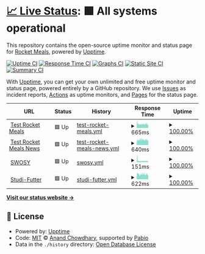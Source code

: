# [📈 Live Status](https://rocket-meals.github.io/rocket-meals-uptime): <!--live status--> **🟩 All systems operational**

This repository contains the open-source uptime monitor and status page for [Rocket Meals](https://rocket-meals.de), powered by [Upptime](https://github.com/upptime/upptime).

[![Uptime CI](https://github.com/rocket-meals/rocket-meals-uptime/workflows/Uptime%20CI/badge.svg)](https://github.com/rocket-meals/rocket-meals-uptime/actions?query=workflow%3A%22Uptime+CI%22)
[![Response Time CI](https://github.com/rocket-meals/rocket-meals-uptime/workflows/Response%20Time%20CI/badge.svg)](https://github.com/rocket-meals/rocket-meals-uptime/actions?query=workflow%3A%22Response+Time+CI%22)
[![Graphs CI](https://github.com/rocket-meals/rocket-meals-uptime/workflows/Graphs%20CI/badge.svg)](https://github.com/rocket-meals/rocket-meals-uptime/actions?query=workflow%3A%22Graphs+CI%22)
[![Static Site CI](https://github.com/rocket-meals/rocket-meals-uptime/workflows/Static%20Site%20CI/badge.svg)](https://github.com/rocket-meals/rocket-meals-uptime/actions?query=workflow%3A%22Static+Site+CI%22)
[![Summary CI](https://github.com/rocket-meals/rocket-meals-uptime/workflows/Summary%20CI/badge.svg)](https://github.com/rocket-meals/rocket-meals-uptime/actions?query=workflow%3A%22Summary+CI%22)

With [Upptime](https://upptime.js.org), you can get your own unlimited and free uptime monitor and status page, powered entirely by a GitHub repository. We use [Issues](https://github.com/rocket-meals/rocket-meals-uptime/issues) as incident reports, [Actions](https://github.com/rocket-meals/rocket-meals-uptime/actions) as uptime monitors, and [Pages](https://rocket-meals.github.io/rocket-meals-uptime) for the status page.

<!--start: status pages-->
<!-- This summary is generated by Upptime (https://github.com/upptime/upptime) -->
<!-- Do not edit this manually, your changes will be overwritten -->
<!-- prettier-ignore -->
| URL | Status | History | Response Time | Uptime |
| --- | ------ | ------- | ------------- | ------ |
| <img alt="" src="https://test.rocket-meals.de/rocket-meals/api/assets/d9c13781-1b83-411a-83d4-562e50b85a0b" height="13"> [Test Rocket Meals](https://test.rocket-meals.de/rocket-meals/api/server/ping) | 🟩 Up | [test-rocket-meals.yml](https://github.com/rocket-meals/rocket-meals-uptime/commits/HEAD/history/test-rocket-meals.yml) | <details><summary><img alt="Response time graph" src="./graphs/test-rocket-meals/response-time-week.png" height="20"> 665ms</summary><br><a href="https://rocket-meals.github.io/rocket-meals-uptime/history/test-rocket-meals"><img alt="Response time 665" src="https://img.shields.io/endpoint?url=https%3A%2F%2Fraw.githubusercontent.com%2Frocket-meals%2Frocket-meals-uptime%2FHEAD%2Fapi%2Ftest-rocket-meals%2Fresponse-time.json"></a><br><a href="https://rocket-meals.github.io/rocket-meals-uptime/history/test-rocket-meals"><img alt="24-hour response time 665" src="https://img.shields.io/endpoint?url=https%3A%2F%2Fraw.githubusercontent.com%2Frocket-meals%2Frocket-meals-uptime%2FHEAD%2Fapi%2Ftest-rocket-meals%2Fresponse-time-day.json"></a><br><a href="https://rocket-meals.github.io/rocket-meals-uptime/history/test-rocket-meals"><img alt="7-day response time 665" src="https://img.shields.io/endpoint?url=https%3A%2F%2Fraw.githubusercontent.com%2Frocket-meals%2Frocket-meals-uptime%2FHEAD%2Fapi%2Ftest-rocket-meals%2Fresponse-time-week.json"></a><br><a href="https://rocket-meals.github.io/rocket-meals-uptime/history/test-rocket-meals"><img alt="30-day response time 665" src="https://img.shields.io/endpoint?url=https%3A%2F%2Fraw.githubusercontent.com%2Frocket-meals%2Frocket-meals-uptime%2FHEAD%2Fapi%2Ftest-rocket-meals%2Fresponse-time-month.json"></a><br><a href="https://rocket-meals.github.io/rocket-meals-uptime/history/test-rocket-meals"><img alt="1-year response time 665" src="https://img.shields.io/endpoint?url=https%3A%2F%2Fraw.githubusercontent.com%2Frocket-meals%2Frocket-meals-uptime%2FHEAD%2Fapi%2Ftest-rocket-meals%2Fresponse-time-year.json"></a></details> | <details><summary><a href="https://rocket-meals.github.io/rocket-meals-uptime/history/test-rocket-meals">100.00%</a></summary><a href="https://rocket-meals.github.io/rocket-meals-uptime/history/test-rocket-meals"><img alt="All-time uptime 100.00%" src="https://img.shields.io/endpoint?url=https%3A%2F%2Fraw.githubusercontent.com%2Frocket-meals%2Frocket-meals-uptime%2FHEAD%2Fapi%2Ftest-rocket-meals%2Fuptime.json"></a><br><a href="https://rocket-meals.github.io/rocket-meals-uptime/history/test-rocket-meals"><img alt="24-hour uptime 100.00%" src="https://img.shields.io/endpoint?url=https%3A%2F%2Fraw.githubusercontent.com%2Frocket-meals%2Frocket-meals-uptime%2FHEAD%2Fapi%2Ftest-rocket-meals%2Fuptime-day.json"></a><br><a href="https://rocket-meals.github.io/rocket-meals-uptime/history/test-rocket-meals"><img alt="7-day uptime 100.00%" src="https://img.shields.io/endpoint?url=https%3A%2F%2Fraw.githubusercontent.com%2Frocket-meals%2Frocket-meals-uptime%2FHEAD%2Fapi%2Ftest-rocket-meals%2Fuptime-week.json"></a><br><a href="https://rocket-meals.github.io/rocket-meals-uptime/history/test-rocket-meals"><img alt="30-day uptime 100.00%" src="https://img.shields.io/endpoint?url=https%3A%2F%2Fraw.githubusercontent.com%2Frocket-meals%2Frocket-meals-uptime%2FHEAD%2Fapi%2Ftest-rocket-meals%2Fuptime-month.json"></a><br><a href="https://rocket-meals.github.io/rocket-meals-uptime/history/test-rocket-meals"><img alt="1-year uptime 100.00%" src="https://img.shields.io/endpoint?url=https%3A%2F%2Fraw.githubusercontent.com%2Frocket-meals%2Frocket-meals-uptime%2FHEAD%2Fapi%2Ftest-rocket-meals%2Fuptime-year.json"></a></details>
| <img alt="" src="https://icons.duckduckgo.com/ip3/swosy.rocket-meals.de.ico" height="13"> [Test Rocket Meals News](https://swosy.rocket-meals.de/rocket-meals/api/items/news?limit=10) | 🟩 Up | [test-rocket-meals-news.yml](https://github.com/rocket-meals/rocket-meals-uptime/commits/HEAD/history/test-rocket-meals-news.yml) | <details><summary><img alt="Response time graph" src="./graphs/test-rocket-meals-news/response-time-week.png" height="20"> 640ms</summary><br><a href="https://rocket-meals.github.io/rocket-meals-uptime/history/test-rocket-meals-news"><img alt="Response time 640" src="https://img.shields.io/endpoint?url=https%3A%2F%2Fraw.githubusercontent.com%2Frocket-meals%2Frocket-meals-uptime%2FHEAD%2Fapi%2Ftest-rocket-meals-news%2Fresponse-time.json"></a><br><a href="https://rocket-meals.github.io/rocket-meals-uptime/history/test-rocket-meals-news"><img alt="24-hour response time 640" src="https://img.shields.io/endpoint?url=https%3A%2F%2Fraw.githubusercontent.com%2Frocket-meals%2Frocket-meals-uptime%2FHEAD%2Fapi%2Ftest-rocket-meals-news%2Fresponse-time-day.json"></a><br><a href="https://rocket-meals.github.io/rocket-meals-uptime/history/test-rocket-meals-news"><img alt="7-day response time 640" src="https://img.shields.io/endpoint?url=https%3A%2F%2Fraw.githubusercontent.com%2Frocket-meals%2Frocket-meals-uptime%2FHEAD%2Fapi%2Ftest-rocket-meals-news%2Fresponse-time-week.json"></a><br><a href="https://rocket-meals.github.io/rocket-meals-uptime/history/test-rocket-meals-news"><img alt="30-day response time 640" src="https://img.shields.io/endpoint?url=https%3A%2F%2Fraw.githubusercontent.com%2Frocket-meals%2Frocket-meals-uptime%2FHEAD%2Fapi%2Ftest-rocket-meals-news%2Fresponse-time-month.json"></a><br><a href="https://rocket-meals.github.io/rocket-meals-uptime/history/test-rocket-meals-news"><img alt="1-year response time 640" src="https://img.shields.io/endpoint?url=https%3A%2F%2Fraw.githubusercontent.com%2Frocket-meals%2Frocket-meals-uptime%2FHEAD%2Fapi%2Ftest-rocket-meals-news%2Fresponse-time-year.json"></a></details> | <details><summary><a href="https://rocket-meals.github.io/rocket-meals-uptime/history/test-rocket-meals-news">100.00%</a></summary><a href="https://rocket-meals.github.io/rocket-meals-uptime/history/test-rocket-meals-news"><img alt="All-time uptime 100.00%" src="https://img.shields.io/endpoint?url=https%3A%2F%2Fraw.githubusercontent.com%2Frocket-meals%2Frocket-meals-uptime%2FHEAD%2Fapi%2Ftest-rocket-meals-news%2Fuptime.json"></a><br><a href="https://rocket-meals.github.io/rocket-meals-uptime/history/test-rocket-meals-news"><img alt="24-hour uptime 100.00%" src="https://img.shields.io/endpoint?url=https%3A%2F%2Fraw.githubusercontent.com%2Frocket-meals%2Frocket-meals-uptime%2FHEAD%2Fapi%2Ftest-rocket-meals-news%2Fuptime-day.json"></a><br><a href="https://rocket-meals.github.io/rocket-meals-uptime/history/test-rocket-meals-news"><img alt="7-day uptime 100.00%" src="https://img.shields.io/endpoint?url=https%3A%2F%2Fraw.githubusercontent.com%2Frocket-meals%2Frocket-meals-uptime%2FHEAD%2Fapi%2Ftest-rocket-meals-news%2Fuptime-week.json"></a><br><a href="https://rocket-meals.github.io/rocket-meals-uptime/history/test-rocket-meals-news"><img alt="30-day uptime 100.00%" src="https://img.shields.io/endpoint?url=https%3A%2F%2Fraw.githubusercontent.com%2Frocket-meals%2Frocket-meals-uptime%2FHEAD%2Fapi%2Ftest-rocket-meals-news%2Fuptime-month.json"></a><br><a href="https://rocket-meals.github.io/rocket-meals-uptime/history/test-rocket-meals-news"><img alt="1-year uptime 100.00%" src="https://img.shields.io/endpoint?url=https%3A%2F%2Fraw.githubusercontent.com%2Frocket-meals%2Frocket-meals-uptime%2FHEAD%2Fapi%2Ftest-rocket-meals-news%2Fuptime-year.json"></a></details>
| <img alt="" src="https://swosy.rocket-meals.de/rocket-meals/api/assets/443ed197-ac6b-49c6-a004-525c0d00683d" height="13"> [SWOSY](https://swosy.rocket-meals.de/rocket-meals/api/server/ping) | 🟩 Up | [swosy.yml](https://github.com/rocket-meals/rocket-meals-uptime/commits/HEAD/history/swosy.yml) | <details><summary><img alt="Response time graph" src="./graphs/swosy/response-time-week.png" height="20"> 151ms</summary><br><a href="https://rocket-meals.github.io/rocket-meals-uptime/history/swosy"><img alt="Response time 151" src="https://img.shields.io/endpoint?url=https%3A%2F%2Fraw.githubusercontent.com%2Frocket-meals%2Frocket-meals-uptime%2FHEAD%2Fapi%2Fswosy%2Fresponse-time.json"></a><br><a href="https://rocket-meals.github.io/rocket-meals-uptime/history/swosy"><img alt="24-hour response time 151" src="https://img.shields.io/endpoint?url=https%3A%2F%2Fraw.githubusercontent.com%2Frocket-meals%2Frocket-meals-uptime%2FHEAD%2Fapi%2Fswosy%2Fresponse-time-day.json"></a><br><a href="https://rocket-meals.github.io/rocket-meals-uptime/history/swosy"><img alt="7-day response time 151" src="https://img.shields.io/endpoint?url=https%3A%2F%2Fraw.githubusercontent.com%2Frocket-meals%2Frocket-meals-uptime%2FHEAD%2Fapi%2Fswosy%2Fresponse-time-week.json"></a><br><a href="https://rocket-meals.github.io/rocket-meals-uptime/history/swosy"><img alt="30-day response time 151" src="https://img.shields.io/endpoint?url=https%3A%2F%2Fraw.githubusercontent.com%2Frocket-meals%2Frocket-meals-uptime%2FHEAD%2Fapi%2Fswosy%2Fresponse-time-month.json"></a><br><a href="https://rocket-meals.github.io/rocket-meals-uptime/history/swosy"><img alt="1-year response time 151" src="https://img.shields.io/endpoint?url=https%3A%2F%2Fraw.githubusercontent.com%2Frocket-meals%2Frocket-meals-uptime%2FHEAD%2Fapi%2Fswosy%2Fresponse-time-year.json"></a></details> | <details><summary><a href="https://rocket-meals.github.io/rocket-meals-uptime/history/swosy">100.00%</a></summary><a href="https://rocket-meals.github.io/rocket-meals-uptime/history/swosy"><img alt="All-time uptime 100.00%" src="https://img.shields.io/endpoint?url=https%3A%2F%2Fraw.githubusercontent.com%2Frocket-meals%2Frocket-meals-uptime%2FHEAD%2Fapi%2Fswosy%2Fuptime.json"></a><br><a href="https://rocket-meals.github.io/rocket-meals-uptime/history/swosy"><img alt="24-hour uptime 100.00%" src="https://img.shields.io/endpoint?url=https%3A%2F%2Fraw.githubusercontent.com%2Frocket-meals%2Frocket-meals-uptime%2FHEAD%2Fapi%2Fswosy%2Fuptime-day.json"></a><br><a href="https://rocket-meals.github.io/rocket-meals-uptime/history/swosy"><img alt="7-day uptime 100.00%" src="https://img.shields.io/endpoint?url=https%3A%2F%2Fraw.githubusercontent.com%2Frocket-meals%2Frocket-meals-uptime%2FHEAD%2Fapi%2Fswosy%2Fuptime-week.json"></a><br><a href="https://rocket-meals.github.io/rocket-meals-uptime/history/swosy"><img alt="30-day uptime 100.00%" src="https://img.shields.io/endpoint?url=https%3A%2F%2Fraw.githubusercontent.com%2Frocket-meals%2Frocket-meals-uptime%2FHEAD%2Fapi%2Fswosy%2Fuptime-month.json"></a><br><a href="https://rocket-meals.github.io/rocket-meals-uptime/history/swosy"><img alt="1-year uptime 100.00%" src="https://img.shields.io/endpoint?url=https%3A%2F%2Fraw.githubusercontent.com%2Frocket-meals%2Frocket-meals-uptime%2FHEAD%2Fapi%2Fswosy%2Fuptime-year.json"></a></details>
| <img alt="" src="https://studi-futter.rocket-meals.de/rocket-meals/api/assets/3410fefc-9447-49ce-ae8e-0cd9f2129d8a" height="13"> [Studi-Futter](https://studi-futter.rocket-meals.de/rocket-meals/api/server/ping) | 🟩 Up | [studi-futter.yml](https://github.com/rocket-meals/rocket-meals-uptime/commits/HEAD/history/studi-futter.yml) | <details><summary><img alt="Response time graph" src="./graphs/studi-futter/response-time-week.png" height="20"> 622ms</summary><br><a href="https://rocket-meals.github.io/rocket-meals-uptime/history/studi-futter"><img alt="Response time 622" src="https://img.shields.io/endpoint?url=https%3A%2F%2Fraw.githubusercontent.com%2Frocket-meals%2Frocket-meals-uptime%2FHEAD%2Fapi%2Fstudi-futter%2Fresponse-time.json"></a><br><a href="https://rocket-meals.github.io/rocket-meals-uptime/history/studi-futter"><img alt="24-hour response time 622" src="https://img.shields.io/endpoint?url=https%3A%2F%2Fraw.githubusercontent.com%2Frocket-meals%2Frocket-meals-uptime%2FHEAD%2Fapi%2Fstudi-futter%2Fresponse-time-day.json"></a><br><a href="https://rocket-meals.github.io/rocket-meals-uptime/history/studi-futter"><img alt="7-day response time 622" src="https://img.shields.io/endpoint?url=https%3A%2F%2Fraw.githubusercontent.com%2Frocket-meals%2Frocket-meals-uptime%2FHEAD%2Fapi%2Fstudi-futter%2Fresponse-time-week.json"></a><br><a href="https://rocket-meals.github.io/rocket-meals-uptime/history/studi-futter"><img alt="30-day response time 622" src="https://img.shields.io/endpoint?url=https%3A%2F%2Fraw.githubusercontent.com%2Frocket-meals%2Frocket-meals-uptime%2FHEAD%2Fapi%2Fstudi-futter%2Fresponse-time-month.json"></a><br><a href="https://rocket-meals.github.io/rocket-meals-uptime/history/studi-futter"><img alt="1-year response time 622" src="https://img.shields.io/endpoint?url=https%3A%2F%2Fraw.githubusercontent.com%2Frocket-meals%2Frocket-meals-uptime%2FHEAD%2Fapi%2Fstudi-futter%2Fresponse-time-year.json"></a></details> | <details><summary><a href="https://rocket-meals.github.io/rocket-meals-uptime/history/studi-futter">100.00%</a></summary><a href="https://rocket-meals.github.io/rocket-meals-uptime/history/studi-futter"><img alt="All-time uptime 100.00%" src="https://img.shields.io/endpoint?url=https%3A%2F%2Fraw.githubusercontent.com%2Frocket-meals%2Frocket-meals-uptime%2FHEAD%2Fapi%2Fstudi-futter%2Fuptime.json"></a><br><a href="https://rocket-meals.github.io/rocket-meals-uptime/history/studi-futter"><img alt="24-hour uptime 100.00%" src="https://img.shields.io/endpoint?url=https%3A%2F%2Fraw.githubusercontent.com%2Frocket-meals%2Frocket-meals-uptime%2FHEAD%2Fapi%2Fstudi-futter%2Fuptime-day.json"></a><br><a href="https://rocket-meals.github.io/rocket-meals-uptime/history/studi-futter"><img alt="7-day uptime 100.00%" src="https://img.shields.io/endpoint?url=https%3A%2F%2Fraw.githubusercontent.com%2Frocket-meals%2Frocket-meals-uptime%2FHEAD%2Fapi%2Fstudi-futter%2Fuptime-week.json"></a><br><a href="https://rocket-meals.github.io/rocket-meals-uptime/history/studi-futter"><img alt="30-day uptime 100.00%" src="https://img.shields.io/endpoint?url=https%3A%2F%2Fraw.githubusercontent.com%2Frocket-meals%2Frocket-meals-uptime%2FHEAD%2Fapi%2Fstudi-futter%2Fuptime-month.json"></a><br><a href="https://rocket-meals.github.io/rocket-meals-uptime/history/studi-futter"><img alt="1-year uptime 100.00%" src="https://img.shields.io/endpoint?url=https%3A%2F%2Fraw.githubusercontent.com%2Frocket-meals%2Frocket-meals-uptime%2FHEAD%2Fapi%2Fstudi-futter%2Fuptime-year.json"></a></details>

<!--end: status pages-->

[**Visit our status website →**](https://rocket-meals.github.io/rocket-meals-uptime)

## 📄 License

- Powered by: [Upptime](https://github.com/upptime/upptime)
- Code: [MIT](./LICENSE) © [Anand Chowdhary](https://anandchowdhary.com), supported by [Pabio](https://pabio.com)
- Data in the `./history` directory: [Open Database License](https://opendatacommons.org/licenses/odbl/1-0/)
